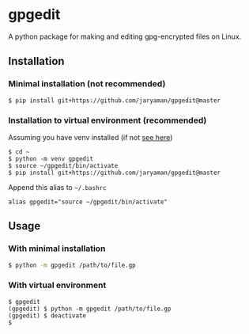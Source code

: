 # gpgedit

A python package for making and editing gpg-encrypted files on Linux.

## Installation
### Minimal installation (not recommended)
```
$ pip install git+https://github.com/jaryaman/gpgedit@master
```

### Installation to virtual environment (recommended)
Assuming you have venv installed (if not [see here](https://packaging.python.org/guides/installing-using-pip-and-virtual-environments/))

```
$ cd ~
$ python -m venv gpgedit
$ source ~/gpgedit/bin/activate
$ pip install git+https://github.com/jaryaman/gpgedit@master
```
Append this alias to `~/.bashrc`
```
alias gpgedit="source ~/gpgedit/bin/activate"
```

## Usage
### With minimal installation
```bash
$ python -m gpgedit /path/to/file.gp
```

### With virtual environment
```
$ gpgedit
(gpgedit) $ python -m gpgedit /path/to/file.gp
(gpgedit) $ deactivate
$ 
```
